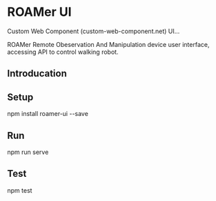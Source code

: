 # ROAMer UI

Custom Web Component (custom-web-component.net) UI...

ROAMer Remote Obeservation And Manipulation device user interface, accessing API to control walking robot.

## Introducation

## Setup

npm install roamer-ui --save

## Run

npm run serve

## Test

npm test